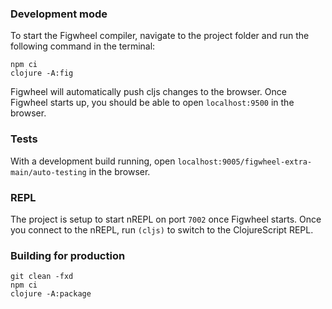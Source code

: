 
### Development mode
To start the Figwheel compiler, navigate to the project folder and run the following command in the terminal:

```
npm ci
clojure -A:fig
```

Figwheel will automatically push cljs changes to the browser.
Once Figwheel starts up, you should be able to open `localhost:9500` in the browser.

### Tests

With a development build running, open `localhost:9005/figwheel-extra-main/auto-testing` in the browser.

### REPL

The project is setup to start nREPL on port `7002` once Figwheel starts.
Once you connect to the nREPL, run `(cljs)` to switch to the ClojureScript REPL.

### Building for production

```
git clean -fxd
npm ci
clojure -A:package
```

